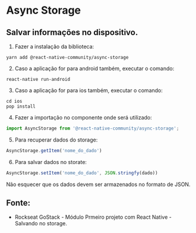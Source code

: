 # Async Storage
## Salvar informações no dispositivo. 

1. Fazer a instalação da biblioteca: 
```
yarn add @react-native-community/async-storage
```

2. Caso a aplicação for para android também, executar o comando:
```
react-native run-android
```

3. Caso a aplicação for para ios também, executar o comando:
```
cd ios
pop install
```

4. Fazer a importação no componente onde será utilizado:
```javascript
import AsyncStorage from '@react-native-community/async-storage';
```

5. Para recuperar dados do storage:
```javascript
AsyncStorage.getItem('nome_do_dado')
```

6. Para salvar dados no storate:
```javascript
AsyncStorage.setItem('nome_do_dado', JSON.stringfy(dado))
```
Não esquecer que os dados devem ser armazenados no formato de JSON. 

## Fonte:
- Rockseat GoStack - Módulo Prmeiro projeto com React Native - Salvando no storage.

